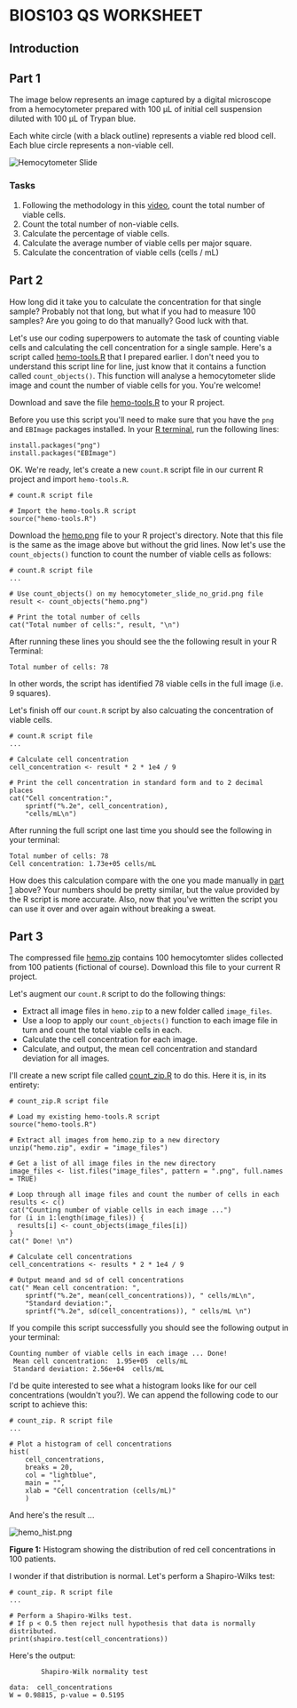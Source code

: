 # BIOS103 QS WORKSHEET

## Introduction

## Part 1

The image below represents an image captured by a digital microscope from a hemocytometer prepared with 100 &mu;L of initial cell suspension diluted with 100 &mu;L of Trypan blue.

Each white circle (with a black outline) represents a viable red blood cell. Each blue circle represents a non-viable cell.

![Hemocytometer Slide](hemo_grid.png)


### Tasks
1. Following the methodology in this [video](https://youtu.be/pP0xERLUhyc?si=VuGRVFv75Rax0fKF), count the total number of viable cells.
2. Count the total number of non-viable cells.
3. Calculate the percentage of viable cells.
4. Calculate the average number of viable cells per major square.
5. Calculate the concentration of viable cells (cells /  mL)

## Part 2

How long did it take you to calculate the concentration for that single sample? Probably not that long, but what if you had to measure 100 samples? Are you going to do that manually? Good luck with that.

Let's use our coding superpowers to automate the task of counting viable cells and calculating the cell concentration for a single sample. Here's a script called [hemo-tools.R](hemo-tools.R) that I prepared earlier. I don't need you to understand this script line for line, just know that it contains a function called `count_objects()`. This function will analyse a hemocytometer slide image and count the number of viable cells for you. You're welcome!

Download and save the file [hemo-tools.R](hemo-tools.R) to your R project.

Before you use this script you'll need to make sure that you have the `png` and `EBImage` packages installed. In your [R terminal](/glossary.md#r-terminal), run the following lines:

```
install.packages("png")
install.packages("EBImage")
```

OK. We're ready, let's create a new `count.R` script file in our current R project and import `hemo-tools.R`.

```{R}
# count.R script file

# Import the hemo-tools.R script
source("hemo-tools.R")
```

Download the [hemo.png](hemo.png) file to your R project's directory. Note that this file is the same as the image above but without the grid lines. Now let's use the `count_objects()` function to count the number of viable cells as follows:

```{R}
# count.R script file
...

# Use count_objects() on my hemocytometer_slide_no_grid.png file
result <- count_objects("hemo.png")

# Print the total number of cells
cat("Total number of cells:", result, "\n")
```

After running these lines you should see the the following result in your R Terminal:

```{R}
Total number of cells: 78 
```
In other words, the script has identified 78 viable cells in the full image (i.e. 9 squares).

Let's finish off our `count.R` script by also calcuating the concentration of viable cells. 

```
# count.R script file
...

# Calculate cell concentration
cell_concentration <- result * 2 * 1e4 / 9

# Print the cell concentration in standard form and to 2 decimal places
cat("Cell concentration:", 
    sprintf("%.2e", cell_concentration), 
    "cells/mL\n")
```

After running the full script one last time you should see the following in your terminal:
```
Total number of cells: 78 
Cell concentration: 1.73e+05 cells/mL
```
How does this calculation compare with the one you made manually in [part 1](#part-1) above? Your numbers should be pretty similar, but the value provided by the R script is more accurate. Also, now that you've written the script you can use it over and over again without breaking a sweat.


## Part 3
The compressed file [hemo.zip](hemo.zip) contains 100 hemocytomter slides collected from 100 patients (fictional of course). Download this file to your current R project.

Let's augment our `count.R` script to do the following things:
+ Extract all image files in `hemo.zip` to a new folder called `image_files`.
+ Use a loop to apply our `count_objects()` function to each image file in turn and count the total viable cells in each.
+ Calculate the cell concentration for each image.
+ Calculate, and output, the mean cell concentration and standard deviation for all images.

I'll create a new script file called [count_zip.R](count_zip) to do this. Here it is, in its entirety:

```
# count_zip.R script file

# Load my existing hemo-tools.R script
source("hemo-tools.R")

# Extract all images from hemo.zip to a new directory
unzip("hemo.zip", exdir = "image_files")

# Get a list of all image files in the new directory
image_files <- list.files("image_files", pattern = ".png", full.names = TRUE)

# Loop through all image files and count the number of cells in each
results <- c()
cat("Counting number of viable cells in each image ...")
for (i in 1:length(image_files)) {
  results[i] <- count_objects(image_files[i])
}
cat(" Done! \n")

# Calculate cell concentrations
cell_concentrations <- results * 2 * 1e4 / 9

# Output meand and sd of cell concentrations
cat(" Mean cell concentration: ", 
    sprintf("%.2e", mean(cell_concentrations)), " cells/mL\n",
    "Standard deviation:",
    sprintf("%.2e", sd(cell_concentrations)), " cells/mL \n")
```

If you compile this script successfully you should see the following output in your terminal:

```
Counting number of viable cells in each image ... Done! 
 Mean cell concentration:  1.95e+05  cells/mL
 Standard deviation: 2.56e+04  cells/mL
```

I'd be quite interested to see what a histogram looks like for our cell concentrations (wouldn't you?). We can append the following code to our script to achieve this:

```
# count_zip. R script file
...

# Plot a histogram of cell concentrations
hist(
    cell_concentrations,
    breaks = 20,
    col = "lightblue",
    main = "",
    xlab = "Cell concentration (cells/mL)"
    )
```
And here's the result ...

![hemo_hist.png](hemo-hist.png)

**Figure 1:** Histogram showing the distribution of red cell concentrations in 100 patients.

I wonder if that distribution is normal. Let's perform a Shapiro-Wilks test:

```
# count_zip. R script file
...

# Perform a Shapiro-Wilks test.
# If p < 0.5 then reject null hypothesis that data is normally distributed.
print(shapiro.test(cell_concentrations))
```

Here's the output:

```
        Shapiro-Wilk normality test

data:  cell_concentrations
W = 0.98815, p-value = 0.5195
```







